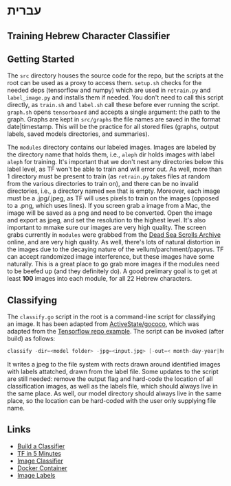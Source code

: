 # עברית

## Training Hebrew Character Classifier

## Getting Started
The `src` directory houses the source code for the repo, but the scripts at the root can be used as a proxy to access them. `setup.sh` checks for the needed deps (tensorflow and numpy) which are used in `retrain.py` and `label_image.py` and installs them if needed. You don't need to call this script directly, as `train.sh` and `label.sh` call these before ever running the script. `graph.sh` opens `tensorboard` and accepts a single argument: the path to the graph. Graphs are kept in `src/graphs` the file names are saved in the format date|timestamp. This will be the practice for all stored files (graphs, output labels, saved models directories, and summaries). 

The `modules` directory contains our labeled images. Images are labeled by the directory name that holds them, i.e., `aleph` dir holds images with label `aleph` for training. It's important that we don't nest any directories below this label level, as TF won't be able to train and will error out. As well, more than 1 directory must be present to train (as `retrain.py` takes files at random from the various directories to train on), and there can be no invalid directories, i.e., a directory named `mem` that is empty. Moreover, each image must be a .jpg/.jpeg, as TF will uses pixels to train on the images (opposed to a .png, which uses lines). If you screen grab a image from a Mac, the image will be saved as a png and need to be converted. Open the image and export as jpeg, and set the resolution to the highest level. It's also important to mmake sure our images are very high quality. The screen grabs currently in `modules` were grabbed from the [Dead Sea Scrolls Archive](http://dss.collections.imj.org.il/community) online, and are very high quality. As well, there's lots of natural distortion in the images due to the decaying nature of the vellum/parchment/papyrus. TF can accept randomized image interference, but these images have some naturally. This is a great place to go grab more images if the modules need to be beefed up (and they definitely do). A good prelimary goal is to get at least __100__ images into each module, for all 22 Hebrew characters.

## Classifying
The `classify.go` script in the root is a command-line script for classifying an image. It has been adapted from [ActiveState/gococo](https://github.com/ActiveState/gococo), which was adapted from the [Tensorflow repo example](https://github.com/tensorflow/tensorflow/blob/master/tensorflow/go/example_inception_inference_test.go). The script can be invoked (after build) as follows:

```go
classify -dir=<model folder> -jpg=<input.jpg> [-out=< month-day-year|hour:min:sec.jpg>] [-labels=<labels.txt>]
```

It writes a jpeg to the file system with rects drawn around identified images with labels attatched, drawn from the label file. Some updates to the script are still needed: remove the output flag and hard-code the location of all classification images, as well as the labels file, which should always live in the same place. As well, our model directory should always live in the same place, so the location can be hard-coded with the user only supplying file name. 

## Links
* [Build a Classifier](https://www.youtube.com/watch?v=QfNvhPx5Px8)
* [TF in 5 Minutes](https://www.youtube.com/watch?v=2FmcHiLCwTU)
* [Image Classifier](https://www.tensorflow.org/hub/tutorials/image_retraining)
* [Docker Container ](https://hub.docker.com/r/tensorflow/tensorflow/)
* [Image Labels](https://towardsdatascience.com/multi-label-image-classification-with-inception-net-cbb2ee538e30)
